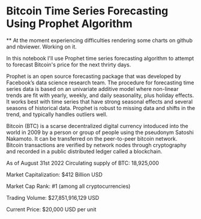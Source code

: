 # Bitcoin Time Series Forecasting Using Prophet Algorithm 

** At the moment experiencing difficulties rendering some charts on github and nbviewer. Working on it.


In this notebook I'll use Prophet time series forecasting algorithm to attempt to forecast Bitcoin's price for the next thrirty days.

Prophet is an open source forecasting package that was developed by Facebook’s data science research team. The procedure for forecasting time series data is based on an univariate additive model where non-linear trends are fit with yearly, weekly, and daily seasonality, plus holiday effects. It works best with time series that have strong seasonal effects and several seasons of historical data. Prophet is robust to missing data and shifts in the trend, and typically handles outliers well.


Bitcoin (BTC) is a scarse decentralized digital currency intoduced into the world in 2009 by a person or group of people using the pseudonym Satoshi Nakamoto. It can be transferred on the peer-to-peer bitcoin network. Bitcoin transactions are verified by network nodes through cryptography and recorded in a public distributed ledger called a blockchain.


As of August 31st 2022
Circulating supply of BTC: 18,925,000

Market Capitalization: $412 Billion USD

Market Cap Rank: #1 (among all cryptocurrencies)

Trading Volume: $27,851,916,129 USD

Current Price: $20,000 USD per unit
